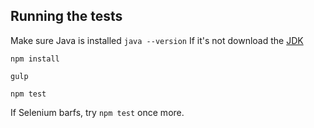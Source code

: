 ## Running the tests
Make sure Java is installed `java --version` 
If it's not download the [JDK](http://www.oracle.com/technetwork/java/javase/downloads/jdk9-downloads-3848520.html)

`npm install`

`gulp`

`npm test`

If Selenium barfs, try `npm test` once more.